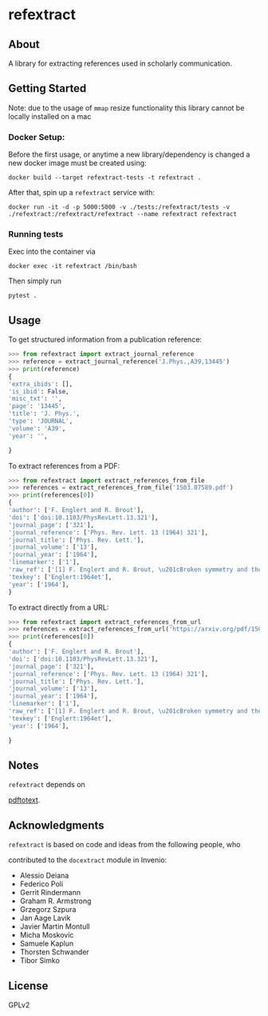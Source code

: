
# refextract

## About

A library for extracting references used in scholarly communication.

## Getting Started

Note: due to the usage of `mmap` resize functionality this library cannot be locally installed on a mac

### Docker Setup:

Before the first usage, or anytime a new library/dependency is changed a new docker image must be created using:
```shell
docker build --target refextract-tests -t refextract .
```

After that, spin up a `refextract` service with:
```shell
docker run -it -d -p 5000:5000 -v ./tests:/refextract/tests -v ./refextract:/refextract/refextract --name refextract refextract
```

### Running tests

Exec into the container via
```shell
docker exec -it refextract /bin/bash
```
Then simply run
```shell
pytest .
```

## Usage

To get structured information from a publication reference:


``` python
>>> from refextract import extract_journal_reference
>>> reference = extract_journal_reference('J.Phys.,A39,13445')
>>> print(reference)
{
'extra_ibids': [],
'is_ibid': False,
'misc_txt': '',
'page': '13445',
'title': 'J. Phys.',
'type': 'JOURNAL',
'volume': 'A39',
'year': '',

}
```

To extract references from a PDF:
``` python
>>> from refextract import extract_references_from_file
>>> references = extract_references_from_file('1503.07589.pdf')
>>> print(references[0])
{
'author': ['F. Englert and R. Brout'],
'doi': ['doi:10.1103/PhysRevLett.13.321'],
'journal_page': ['321'],
'journal_reference': ['Phys. Rev. Lett. 13 (1964) 321'],
'journal_title': ['Phys. Rev. Lett.'],
'journal_volume': ['13'],
'journal_year': ['1964'],
'linemarker': ['1'],
'raw_ref': ['[1] F. Englert and R. Brout, \u201cBroken symmetry and the mass of gauge vector mesons\u201d, Phys. Rev. Lett. 13 (1964) 321, doi:10.1103/PhysRevLett.13.321.'],
'texkey': ['Englert:1964et'],
'year': ['1964'],
}
```

To extract directly from a URL:
``` python
>>> from refextract import extract_references_from_url
>>> references = extract_references_from_url('https://arxiv.org/pdf/1503.07589.pdf')
>>> print(references[0])
{
'author': ['F. Englert and R. Brout'],
'doi': ['doi:10.1103/PhysRevLett.13.321'],
'journal_page': ['321'],
'journal_reference': ['Phys. Rev. Lett. 13 (1964) 321'],
'journal_title': ['Phys. Rev. Lett.'],
'journal_volume': ['13'],
'journal_year': ['1964'],
'linemarker': ['1'],
'raw_ref': ['[1] F. Englert and R. Brout, \u201cBroken symmetry and the mass of gauge vector mesons\u201d, Phys. Rev. Lett. 13 (1964) 321, doi:10.1103/PhysRevLett.13.321.'],
'texkey': ['Englert:1964et'],
'year': ['1964'],

}

```

## Notes
`refextract` depends on

[pdftotext](http://linux.die.net/man/1/pdftotext).

## Acknowledgments

`refextract` is based on code and ideas from the following people, who

contributed to the `docextract` module in Invenio:
- Alessio Deiana
- Federico Poli
- Gerrit Rindermann
- Graham R. Armstrong
- Grzegorz Szpura
- Jan Aage Lavik
- Javier Martin Montull
- Micha Moskovic
- Samuele Kaplun
- Thorsten Schwander
- Tibor Simko

## License
GPLv2
